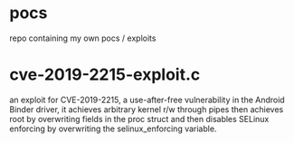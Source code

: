 # pocs
repo containing my own pocs / exploits

# cve-2019-2215-exploit.c
an exploit for CVE-2019-2215, a use-after-free vulnerability in the Android Binder driver, it achieves arbitrary kernel r/w through pipes then achieves root by overwriting fields in the proc struct and then disables SELinux enforcing by overwriting the selinux_enforcing variable.
